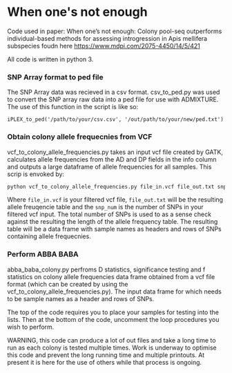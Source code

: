 # When one's not enough
Code used in paper:  When one’s not enough: Colony pool-seq outperforms individual-based methods for assessing introgression in Apis mellifera subspecies foudn here https://www.mdpi.com/2075-4450/14/5/421 

All code is written in python 3.

### SNP Array format to ped file
The SNP Array data was recieved in a csv format. csv_to_ped.py was used to convert the SNP array raw data into a ped file for use with ADMIXTURE. The use of this function in the script is like so:

```
iPLEX_to_ped('/path/to/your/csv.csv', '/out/path/to/your/new/ped.txt')
```

### Obtain colony allele frequecnies from VCF

vcf_to_colony_allele_frequencies.py takes an input vcf file created by GATK, calculates allele frequencies from the AD and DP fields in the info column and outputs a large dataframe of allele frequencies for all samples. This scrip is envoked by:
```bash
python vcf_to_colony_allele_frequencies.py file_in.vcf file_out.txt snp_num
```
Where ```file_in.vcf``` is your filtered vcf file, ```file_out.txt``` will be the resulting allele freuqencie table and the ```snp_num``` is the number of SNPs in your filtered vcf input. The total number of SNPs is used to as a sense check against the resulting the length of the allele frequency table. The resulting table will be a data frame with sample names as headers and rows of SNPs containing allele frequecnies.

### Perform ABBA BABA

abba_baba_colony.py perfroms D statistics, significance testing and f statistics on colony allele frequencies data frame obtained from a vcf file format (which can be created by using the vcf_to_colony_allele_frequencies.py). The input data frame for which needs to be sample names as a header and rows of SNPs.

The top of the code requires you to place your samples for testing into the lists. Then at the bottom of the code, uncomment the loop procedures you wish to perform. 

WARNING, this code can produce a lot of out files and take a long time to run as each colony is tested multiple times. Work is underway to optimise this code and prevent the long running time and multiple printouts. At present it is here for the use of others while that process is ongoing. 
